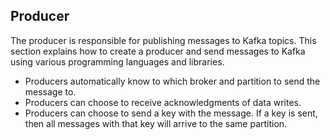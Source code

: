 ## Producer

The producer is responsible for publishing messages to Kafka topics. This section explains how to create a producer and send messages to Kafka using various programming languages and libraries.

- Producers automatically know to which broker and partition to send the message to.
- Producers can choose to receive acknowledgments of data writes.
- Producers can choose to send a key with the message. If a key is sent, then all messages with that key will arrive to the same partition.